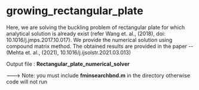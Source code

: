 # growing_rectangular_plate
Here, we are solving the buckling problem of rectangular plate for which analytical solution is already exist (refer Wang et. al., (2018), doi: 10.1016/j.jmps.2017.10.017). We provide the numerical solution using compound matrix method. The obtained results are provided in the paper -- (Mehta et. al., (2021), 10.1016/j.ijsolstr.2021.03.013)

Output file : **Rectangular_plate_numerical_solver**

---> Note: you must include **fminsearchbnd.m** in the directory otherwise code will not run 
